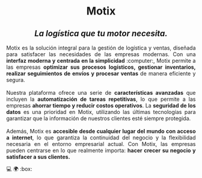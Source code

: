 # <center>Motix</center>
## <center>_La logística que tu motor necesita._</center>
<p style="text-align: justify">
    Motix es la solución integral para la gestión de logística y ventas, 
    diseñada para satisfacer las necesidades de las empresas modernas. 
    Con una <b>interfaz moderna y centrada en la simplicidad</b> :computer:, 
    Motix permite a las empresas <b>optimizar sus procesos logísticos, 
    gestionar inventarios, realizar seguimientos de envíos y procesar ventas</b> 
    de manera eficiente y segura.<br/><br>
    Nuestra plataforma ofrece una serie de <b>características avanzadas</b> que 
    incluyen la <b>automatización de tareas repetitivas</b>, lo que permite a 
    las empresas <b>ahorrar tiempo y reducir costos operativos</b>. La 
    <b>seguridad de los datos</b> es una prioridad en Motix, utilizando las 
    últimas tecnologías para garantizar que la información de nuestros clientes 
    esté siempre protegida.<br/><br>
    Además, Motix es <b>accesible desde cualquier lugar del mundo con acceso a 
    internet</b>, lo que garantiza la continuidad del negocio y la 
    flexibilidad necesaria en el entorno empresarial actual. Con Motix, 
    las empresas pueden centrarse en lo que realmente importa: <b>hacer crecer 
    su negocio y satisfacer a sus clientes.</b>
</p>

:computer:
:earth_africa:
:box:
